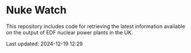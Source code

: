 # Nuke Watch

This repository includes code for retrieving the latest information available on the output of EDF nuclear power plants in the UK.

Last updated: 2024-12-19 12:29